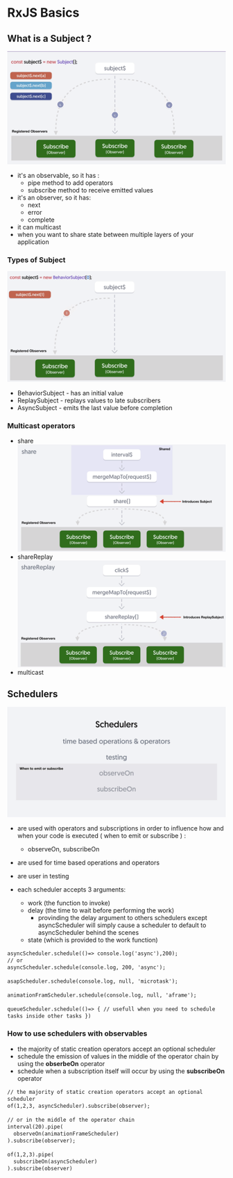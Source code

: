 # RxJS Basics

## What is a Subject ?

![subject](/image/multicasting/subject_multicast.png)

- it's an observable, so it has :
    - pipe method to add operators
    - subscribe method to receive emitted values
- it's an observer, so it has: 
    - next
    - error
    - complete
- it can multicast
- when you want to share state between multiple layers of your application

### Types of Subject

![behaviorSubject](/image/multicasting/behaviorSubject.png)

- BehaviorSubject - has an initial value
- ReplaySubject - replays values to late subscribers
- AsyncSubject - emits the last value before completion

### Multicast operators
- share
![share](/image/multicasting/share_operator.png)
- shareReplay
![shareReplay](/image/multicasting/shareReplay_operator.png)
- multicast

## Schedulers

![schedulers](/image/schedulers/schedulers.png)
    

- are used with operators and subscriptions in order to influence how and when your code is executed ( when to emit or subscribe ) :
    - observeOn, subscribeOn
- are used for time based operations and operators
- are user in testing

- each scheduler accepts 3 arguments:
    - work (the function to invoke)
    - delay (the time to wait before performing the work)
        - provinding the delay argument to others schedulers except asyncScheduler will simply cause a scheduler to default to asyncScheduler behind the scenes
    - state (which is provided to the work function)
    
```
asyncScheduler.schedule(()=> console.log('async'),200);
// or
asyncScheduler.schedule(console.log, 200, 'async');

asapScheduler.schedule(console.log, null, 'microtask');

animationFramScheduler.schedule(console.log, null, 'aframe');

queueScheduler.schedule(()=> { // usefull when you need to schedule tasks inside other tasks })
```

### How to use schedulers with observables
- the majority of static creation operators accept an optional scheduler
- schedule the emission of values in the middle of the operator chain by using the **obserbeOn** operator
- schedule when a subscription itself will occur by using the **subscribeOn** operator
```
// the majority of static creation operators accept an optional scheduler
of(1,2,3, asyncScheduler).subscribe(observer);

// or in the middle of the operator chain
interval(20).pipe(
  observeOn(animationFrameScheduler)
).subscribe(observer);

of(1,2,3).pipe(
  subscribeOn(asyncScheduler)
).subscribe(observer)
```

